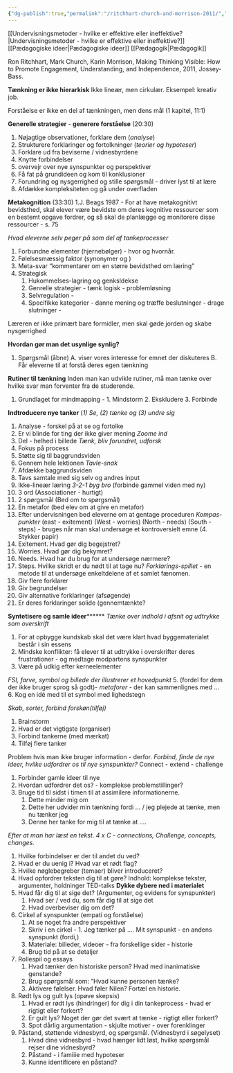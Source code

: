 ```yaml
---
{"dg-publish":true,"permalink":"/ritchhart-church-and-morrison-2011/","created":"2024-05-02T07:29:01.000+02:00","updated":"2025-04-17T15:44:04.000+02:00"}
---
```


[[Undervisningsmetoder - hvilke er effektive eller ineffektive?\|Undervisningsmetoder - hvilke er effektive eller ineffektive?]]
[[Pædagogiske ideer\|Pædagogiske ideer]]
[[Pædagogik\|Pædagogik]]

Ron Ritchhart, Mark Church, Karin Morrison, Making Thinking Visible: How to Promote Engagement, Understanding, and Independence, 2011, Jossey-Bass.


**Tænkning er ikke hierarkisk**
Ikke lineær, men cirkulær. Eksempel: kreativ job.

Forståelse er ikke en del af tænkningen, men dens mål (1 kapitel, 11:1) 

**Generelle strategier** - **generere forståelse** (20:30)
1.  Nøjagtige observationer, forklare dem (*analyse*)
2. Strukturere forklaringer og fortolkninger (*teorier og hypoteser*)
3. Forklare ud fra beviserne / vidnesbyrdene
4. Knytte forbindelser 
5. overvejr over nye synspunkter og perspektiver 
6. Få fat på grundideen og kom til konklusioner 
7. Forundring og nysgerrighed og stille spørgsmål - driver lyst til at lære
8. Afdække kompleksiteten og gå under overfladen 

**Metakognition** (33:30)
1.J. Beags 1987 - For at have metakognitivt bevidsthed, skal elever være bevidste om deres kognitive ressourcer som en bestemt opgave fordrer, og så skal de planlægge og monitorere disse ressourcer - s. 75 

*Hvad eleverne selv peger på som del af tankeprocesser* 
1. Forbundne elementer (hjernebølger) - hvor og hvornår.
2. Følelsesmæssig faktor (synonymer og  )
3. Meta-svar “kommentarer om en større bevidsthed om læring”
4. Strategisk 
     1. Hukommelses-lagring og genksldekse 
     2. Genrelle strategier - tænk logisk - problemløsning 
     3. Selvregulation - 
     4. Specifikke kategorier - danne mening og træffe beslutninger - drage slutninger - 

Læreren er ikke primært bare formidler, men skal gøde jorden og skabe nysgerrighed 

**Hvordan gør man det usynlige synlig?** 
1. Spørgsmål (åbne)
     A. viser vores interesse for emnet der diskuteres 
     B. Får eleverne til at forstå deres egen tænkning

**Rutiner til tænkning**
Inden man kan udvikle rutiner, må man tænke over hvilke svar man forventer fra de studerende. 
   1. Grundlaget for mindmapping - 
     1. Mindstorm
     2. Ekskludere
     3. Forbinde

**Indtroducere nye tanker**
(*1) Se, (2) tænke og (3) undre sig*
1. Analyse - forskel på at se og fortolke 
2. Er vi blinde for ting der ikke giver mening
 *Zoome ind*
1. Del - helhed i billede
 *Tænk, bliv forundret, udforsk* 
 1. Fokus på process
 2. Støtte sig til baggrundsviden
  3.  Gennem hele lektionen
*Tavle-snak* 
1. Afdække baggrundsviden
2. Tavs samtale med sig selv og andres input
3. Ikke-lineær læring
*3-2-1 byg bro* (forbinde gammel viden med ny)
1. 3 ord (Associationer - hurtigt)
2. 2 spørgsmål (Bed om to spørgsmål)
3. En metafor (bed elev om at give en metafor)
4. Efter undervisningen bed eleverne om at gentage proceduren
*Kompas-punkter* (east - exitement) (West - worries) (North - needs) (South - steps) - bruges når man skal undersøge et kontroversielt emne (4. Stykker papir)
1.  Exitement. Hvad gør dig begejstret?
2.  Worries. Hvad gør dig bekymret?
3.  Needs. Hvad har du brug for at undersøge nærmere?
4. Steps. Hvilke skridt er du nødt til at tage nu?
*Forklarings-spillet* - en metode til at undersøge enkeltdelene af et samlet fænomen.
1. Giv flere forklarer
2. Giv begrundelser
3. Giv alternative forklaringer (afsøgende)
4. Er deres forklaringer solide (gennemtænkte?

**Syntetisere og samle ideer********
*Tænke over indhold i afsnit og udtrykke som overskrift*
1. For at opbygge kundskab skal det være klart hvad byggematerialet består i sin essens 
2. Mindske konflikter: få elever til at udtrykke i overskrifter deres frustrationer - og medtage modpartens synspunkter
3. Være på udkig efter kerneelementer 

*FSI, farve, symbol og billede der illustrerer et hovedpunkt*
5.  (fordel for dem der ikke bruger sprog så godt)- *metaforer* - der kan sammenlignes med …
6. Kog en idé med til et symbol med lighedstegn 

*Skab, sorter, forbind forskøn(tilføj)*
1. Brainstorm 
2. Hvad er det vigtigste (organiser)
3. Forbind tankerne (med mærkat)
4. Tilføj flere tanker 

Problem hvis man ikke bruger information - derfor.
*Forbind, finde de nye ideer, hvilke udfordrer os til nye synspunkter?* Connect - extend - challenge 
1. Forbinder gamle ideer til nye
2. Hvordan udfordrer det os? - komplekse problemstillinger? 
3. Bruge tid til sidst i timen til at assimilere informationerne.
     1. Dette minder mig om
     2. Dette her udvider min tænkning fordi … / jeg plejede at tænke, men nu tænker jeg 
     3. Denne her tanke for mig til at tænke at ….

*Efter at man har læst en tekst. 4 x C - connections, Challenge, concepts, changes.*
1. Hvilke forbindelser er der til andet du ved?
2. Hvad er du uenig i? Hvad var et rødt flag?
3. Hvilke nøglebegreber (temaer) bliver introduceret?
4. Hvad opfordrer teksten dig til at gøre?
     Indhold: komplekse tekster, argumenter, holdninger
     TED-talks
 **Dykke dybere ned i materialet** 
 1. Hvad får dig til at sige det? (Argumenter, og evidens for synspunkter)
     1. Hvad ser / ved du, som får dig til at sige det
     2. Hvad overbeviser dig om det?
2. Cirkel af synspunkter (empati og forståelse)
     1. At se noget fra andre perspektiver 
     2. Skriv i en cirkel - 1. Jeg tænker på …. Mit synspunkt - en andens synspunkt (fordi,)
     3. Materiale: billeder, videoer - fra forskellige sider - historie 
     4. Brug tid på at se detaljer 
3. Rollespil og essays 
     1. Hvad tænker den historiske person? Hvad med inanimatiske genstande?
     2. Brug spørgsmål som: “Hvad kunne personen tænke?
     3. Aktivere følelser. Hvad føler Nilen? Fortæl en historie. 
 4. Rødt lys og gult lys (opøve skepsis)
     1. Hvad er rødt lys (hindringer) for dig i din tankeprocess - hvad er rigtigt eller forkert?
     2. Er gult lys? Noget der gør det svært at tænke - rigtigt eller forkert?
     3. Spot dårlig argumentation - skjulte motiver - over forenklinger 
 5. Påstand, støttende vidnesbyrd, og spørgsmål. (Vidnesbyrd i søgelyset)
     1. Hvad dine vidnesbyrd - hvad hænger lidt løst, hvilke spørgsmål rejser dine vidnesbyrd? 
     2. Påstand - i famiiie med hypoteser
     3. Kunne identificere en påstand?

